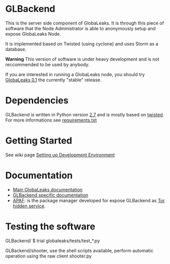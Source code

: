 # GLBackend

This is the server side component of GlobaLeaks. It is through this piece of
software that the Node Administrator is able to anonymously setup and expose
GlobaLeaks Node.

It is implemented based on Twisted (using cyclone) and uses Storm as a
database.

**Warning** This version of software is under heavy development and is not
reccommended to be used by anybody.

If you are interested in running a GlobaLeaks node, you should try
[GlobaLeaks 0.1](https://github.com/globaleaks/globaleaks-0.1) the currently
"stable" release.

# Dependencies

GLBackend is written in Python version [2.7](http://docs.python.org/whatsnew/) 
and is mostly based on [twisted](twistedmatrix.com). For more informations see [requirements.txt](https://github.com/globaleaks/GLBackend/blob/master/requirements.txt)


# Getting Started

See wiki page [Setting up Development Environment](https://github.com/globaleaks/GLBackend/wiki/Setting-up-development-environment)

# Documentation

  * [Main GlobaLeaks documentation](https://github.com/globaleaks/GlobaLeaks/wiki/Home)
  * [GLBackend specific documentation](https://github.com/globaleaks/GLBackend/wiki/Home)
  * [APAF](https://github.com/globaleaks/APAF/wiki/Home): is the package manager developed for
    expose GLBackend as [Tor](http://www.torproject.org) [hidden service](https://www.torproject.org/docs/tor-hidden-service.html.en).

# Testing the software

GLBackend/ $ trial globaleaks/tests/test\_\*.py

GLBackend/shooter, use the shell scripts available, perform automatic operation using the raw client
shooter.py

